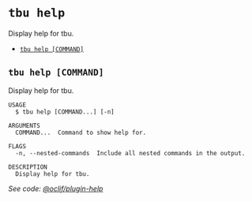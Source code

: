 `tbu help`
==========

Display help for tbu.

* [`tbu help [COMMAND]`](#tbu-help-command)

## `tbu help [COMMAND]`

Display help for tbu.

```
USAGE
  $ tbu help [COMMAND...] [-n]

ARGUMENTS
  COMMAND...  Command to show help for.

FLAGS
  -n, --nested-commands  Include all nested commands in the output.

DESCRIPTION
  Display help for tbu.
```

_See code: [@oclif/plugin-help](https://github.com/oclif/plugin-help/blob/v6.0.22/src/commands/help.ts)_
